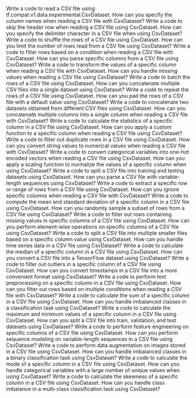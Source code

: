 Write a code to read a CSV file using tf.compat.v1.data.experimental.CsvDataset.
How can you specify the column names when reading a CSV file with CsvDataset?
Write a code to skip the header row when reading a CSV file using CsvDataset.
How can you specify the delimiter character in a CSV file when using CsvDataset?
Write a code to shuffle the rows of a CSV file using CsvDataset.
How can you limit the number of rows read from a CSV file using CsvDataset?
Write a code to filter rows based on a condition when reading a CSV file with CsvDataset.
How can you parse specific columns from a CSV file using CsvDataset?
Write a code to transform the values of a specific column when reading a CSV file with CsvDataset.
How can you handle missing values when reading a CSV file using CsvDataset?
Write a code to batch the rows of a CSV file using CsvDataset.
How can you concatenate multiple CSV files into a single dataset using CsvDataset?
Write a code to repeat the rows of a CSV file using CsvDataset.
How can you pad the rows of a CSV file with a default value using CsvDataset?
Write a code to concatenate two datasets obtained from different CSV files using CsvDataset.
How can you concatenate multiple columns into a single column when reading a CSV file with CsvDataset?
Write a code to calculate the statistics of a specific column in a CSV file using CsvDataset.
How can you apply a custom function to a specific column when reading a CSV file using CsvDataset?
Write a code to filter out duplicate rows in a CSV file using CsvDataset.
How can you convert string values to numerical values when reading a CSV file with CsvDataset?
Write a code to convert categorical variables into one-hot encoded vectors when reading a CSV file using CsvDataset.
How can you apply a scaling function to normalize the values of a specific column when using CsvDataset?
Write a code to split a CSV file into training and testing datasets using CsvDataset.
How can you parse a CSV file with variable-length sequences using CsvDataset?
Write a code to extract a specific row or range of rows from a CSV file using CsvDataset.
How can you ignore specific columns when reading a CSV file with CsvDataset?
Write a code to compute the mean and standard deviation of a specific column in a CSV file using CsvDataset.
How can you randomly sample a subset of rows from a CSV file using CsvDataset?
Write a code to filter out rows containing missing values in specific columns of a CSV file using CsvDataset.
How can you perform element-wise operations on specific columns of a CSV file using CsvDataset?
Write a code to split a CSV file into multiple smaller files based on a specific column value using CsvDataset.
How can you handle time series data in a CSV file using CsvDataset?
Write a code to calculate the median of a specific column in a CSV file using CsvDataset.
How can you convert a CSV file into a TensorFlow dataset using CsvDataset?
Write a code to filter out outliers in a specific column of a CSV file using CsvDataset.
How can you convert timestamps in a CSV file into a more convenient format using CsvDataset?
Write a code to perform text preprocessing on a specific column in a CSV file using CsvDataset.
How can you filter out rows based on multiple conditions when reading a CSV file with CsvDataset?
Write a code to calculate the sum of a specific column in a CSV file using CsvDataset.
How can you handle imbalanced classes in a classification task using CsvDataset?
Write a code to calculate the maximum and minimum values of a specific column in a CSV file using CsvDataset.
How can you split a CSV file into train, validation, and test datasets using CsvDataset?
Write a code to perform feature engineering on specific columns of a CSV file using CsvDataset.
How can you perform sequence modeling on variable-length sequences in a CSV file using CsvDataset?
Write a code to perform data augmentation on images stored in a CSV file using CsvDataset.
How can you handle imbalanced classes in a binary classification task using CsvDataset?
Write a code to calculate the mode of a specific column in a CSV file using CsvDataset.
How can you handle categorical variables with a large number of unique values when using CsvDataset?
Write a code to calculate the skewness of a specific column in a CSV file using CsvDataset.
How can you handle class imbalance in a multi-class classification task using CsvDataset?